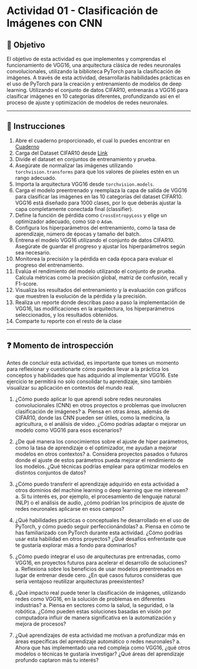# **Actividad 01 - Clasificación de Imágenes con CNN**

## 🎯 **Objetivo**
El objetivo de esta actividad es que implementes y comprendas el funcionamiento de VGG16, una arquitectura clásica de redes neuronales convolucionales, utilizando la biblioteca PyTorch para la clasificación de imágenes. A través de esta actividad, desarrollarás habilidades prácticas en el uso de PyTorch para la creación y entrenamiento de modelos de deep learning. Utilizando el conjunto de datos CIFAR10, entrenarás a VGG16 para clasificar imágenes en 10 categorías diferentes, profundizando así en el proceso de ajuste y optimización de modelos de redes neuronales.

---

## 📑 Instrucciones
1.	Abre el cuaderno proporcionado, el cual lo puedes encontrar en [Cuaderno]()
2.	Carga del Dataset CIFAR10 desde [Link](https://www.kaggle.com/datasets/swaroopkml/cifar10-pngs-in-folders)
3.	Divide el dataset en conjuntos de entrenamiento y prueba.
4.	Asegúrate de normalizar las imágenes utilizando ``` torchvision.transforms ```  para que los valores de píxeles estén en un rango adecuado.
5.	Importa la arquitectura VGG16 desde ```torchvision.models```.
6.	Carga el modelo preentrenado y reemplaza la capa de salida de VGG16 para clasificar las imágenes en las 10 categorías del dataset CIFAR10. VGG16 está diseñado para 1000 clases, por lo que deberás ajustar la capa completamente conectada final (classifier).
7.	Define la función de pérdida como ```CrossEntropyLoss``` y elige un optimizador adecuado, como ```SGD``` o ```Adam```.
8.	Configura los hiperparámetros del entrenamiento, como la tasa de aprendizaje, número de épocas y tamaño del batch.
9.	Entrena el modelo VGG16 utilizando el conjunto de datos CIFAR10. Asegúrate de guardar el progreso y ajustar los hiperparámetros según sea necesario.
10.	Monitorea la precisión y la pérdida en cada época para evaluar el progreso del entrenamiento.
11.	Evalúa el rendimiento del modelo utilizando el conjunto de prueba. Calcula métricas como la precisión global, matriz de confusión, recall y F1-score.
12.	Visualiza los resultados del entrenamiento y la evaluación con gráficos que muestren la evolución de la pérdida y la precisión.
13.	Realiza un reporte donde describas paso a paso la implementación de VGG16, las modificaciones en la arquitectura, los hiperparámetros seleccionados, y los resultados obtenidos.
14.	Comparte tu reporte con el resto de la clase


---

## ❓ **Momento de introspección**

Antes de concluir esta actividad, es importante que tomes un momento para reflexionar y cuestionarte cómo puedes llevar a la práctica los conceptos y habilidades que has adquirido al implementar VGG16. Este ejercicio te permitirá no solo consolidar tu aprendizaje, sino también visualizar su aplicación en contextos del mundo real.

1.	¿Cómo puedo aplicar lo que aprendí sobre redes neuronales convolucionales (CNN) en otros proyectos o problemas que involucren clasificación de imágenes?
a.	Piensa en otras áreas, además de CIFAR10, donde las CNN pueden ser útiles, como la medicina, la agricultura, o el análisis de video. ¿Cómo podrías adaptar o mejorar un modelo como VGG16 para esos escenarios?

2.	¿De qué manera los conocimientos sobre el ajuste de hiper parámetros, como la tasa de aprendizaje o el optimizador, me ayudan a mejorar modelos en otros contextos?
a.	Considera proyectos pasados o futuros donde el ajuste de estos parámetros pueda mejorar el rendimiento de los modelos. ¿Qué técnicas podrías emplear para optimizar modelos en distintos conjuntos de datos?

3.	¿Cómo puedo transferir el aprendizaje adquirido en esta actividad a otros dominios del machine learning o deep learning que me interesen?
a.	Si tu interés es, por ejemplo, el procesamiento de lenguaje natural (NLP) o el análisis de audio, ¿cómo podrían los principios de ajuste de redes neuronales aplicarse en esos campos?

4.	¿Qué habilidades prácticas o conceptuales he desarrollado en el uso de PyTorch, y cómo puedo seguir perfeccionándolas?
a.	Piensa en cómo te has familiarizado con PyTorch durante esta actividad. ¿Cómo podrías usar esta habilidad en otros proyectos? ¿Qué desafíos enfrentaste que te gustaría explorar más a fondo para dominarlos?

5.	¿Cómo puedo integrar el uso de arquitecturas pre entrenadas, como VGG16, en proyectos futuros para acelerar el desarrollo de soluciones?
a.	Reflexiona sobre los beneficios de usar modelos preentrenados en lugar de entrenar desde cero. ¿En qué casos futuros consideras que sería ventajoso reutilizar arquitecturas preexistentes?

6.	¿Qué impacto real puede tener la clasificación de imágenes, utilizando redes como VGG16, en la solución de problemas en diferentes industrias?
a.	Piensa en sectores como la salud, la seguridad, o la robótica. ¿Cómo pueden estas soluciones basadas en visión por computadora influir de manera significativa en la automatización y mejora de procesos?

7.	¿Qué aprendizajes de esta actividad me motivan a profundizar más en áreas específicas del aprendizaje automático o redes neuronales?
a.	Ahora que has implementado una red compleja como VGG16, ¿qué otros modelos o técnicas te gustaría investigar? ¿Qué áreas del aprendizaje profundo captaron más tu interés?






